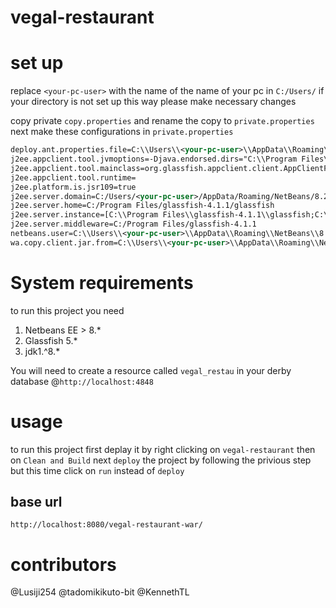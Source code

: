 # vegal-restaurant

# set up

replace `<your-pc-user>` with the name of the name of your pc in `C:/Users/`
if your directory is not set up this way please make necessary changes

copy private `copy.properties` and rename the copy to `private.properties` next make
these configurations in `private.properties`

```xml
deploy.ant.properties.file=C:\\Users\\<your-pc-user>\\AppData\\Roaming\\NetBeans\\8.2\\config\\GlassFishEE6\\Properties\\gfv3681196611.properties
j2ee.appclient.tool.jvmoptions=-Djava.endorsed.dirs="C:\\Program Files\\glassfish-4.1.1\\glassfish\\lib\\endorsed";"C:\\Program Files\\glassfish-4.1.1\\glassfish\\modules\\endorsed" -javaagent:"C:\\Program Files\\glassfish-4.1.1\\glassfish\\lib\\gf-client.jar"=mode=acscript,arg=-configxml,arg="C:\\Users\\<your-pc-user>\\AppData\\Roaming\\NetBeans\\8.2\\config\\GF_4.1.1\\domain1\\config\\glassfish-acc.xml",client=jar=
j2ee.appclient.tool.mainclass=org.glassfish.appclient.client.AppClientFacade
j2ee.appclient.tool.runtime=
j2ee.platform.is.jsr109=true
j2ee.server.domain=C:/Users/<your-pc-user>/AppData/Roaming/NetBeans/8.2/config/GF_4.1.1/domain1
j2ee.server.home=C:/Program Files/glassfish-4.1.1/glassfish
j2ee.server.instance=[C:\\Program Files\\glassfish-4.1.1\\glassfish;C:\\Program Files\\glassfish-4.1.1\\glassfish\\domains\\domain1]deployer:gfv3ee6wc:localhost:4848
j2ee.server.middleware=C:/Program Files/glassfish-4.1.1
netbeans.user=C:\\Users\\<your-pc-user>\\AppData\\Roaming\\NetBeans\\8.2
wa.copy.client.jar.from=C:\\Users\\<your-pc-user>\\AppData\\Roaming\\NetBeans\\8.2\\config\\GF_4.1.1\\domain1\\generated\\xml
```
# System requirements
to run this project you need
1. Netbeans EE > 8.\*
2. Glassfish 5.\*
3. jdk1.^8.\*

You will need to create a resource called `vegal_restau` in your derby database @`http://localhost:4848`

# usage

to run this project first deplay it by right clicking on `vegal-restaurant` then on `Clean and Build`
next `deploy` the project by following the privious step but this time click on `run` instead of
`deploy`

## base url

`http://localhost:8080/vegal-restaurant-war/`

# contributors
@Lusiji254 @tadomikikuto-bit @KennethTL
